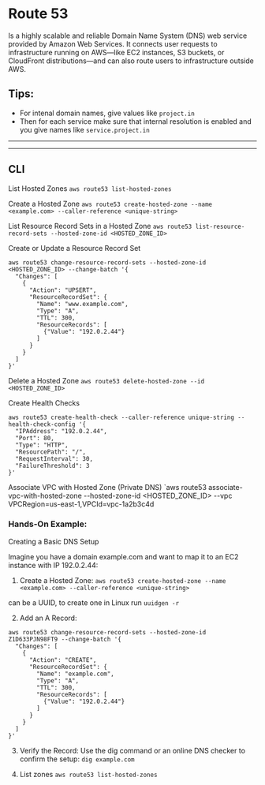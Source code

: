 # Route 53
Is a highly scalable and reliable Domain Name System (DNS) web service provided by Amazon Web Services. It connects user requests to infrastructure running on AWS—like EC2 instances, S3 buckets, or CloudFront distributions—and can also route users to infrastructure outside AWS.


## Tips:
- For intenal domain names, give values like `project.in`
- Then for each service make sure that internal resolution is enabled and you give names like `service.project.in`

---


---

## CLI

List Hosted Zones
`aws route53 list-hosted-zones`

 Create a Hosted Zone
`aws route53 create-hosted-zone --name <example.com> --caller-reference <unique-string>`

List Resource Record Sets in a Hosted Zone
`aws route53 list-resource-record-sets --hosted-zone-id <HOSTED_ZONE_ID>`

Create or Update a Resource Record Set
```
aws route53 change-resource-record-sets --hosted-zone-id <HOSTED_ZONE_ID> --change-batch '{
  "Changes": [
    {
      "Action": "UPSERT",
      "ResourceRecordSet": {
        "Name": "www.example.com",
        "Type": "A",
        "TTL": 300,
        "ResourceRecords": [
          {"Value": "192.0.2.44"}
        ]
      }
    }
  ]
}'
```

Delete a Hosted Zone
`aws route53 delete-hosted-zone --id <HOSTED_ZONE_ID>`

Create Health Checks
```
aws route53 create-health-check --caller-reference unique-string --health-check-config '{
  "IPAddress": "192.0.2.44",
  "Port": 80,
  "Type": "HTTP",
  "ResourcePath": "/",
  "RequestInterval": 30,
  "FailureThreshold": 3
}'
```

Associate VPC with Hosted Zone (Private DNS)
`aws route53 associate-vpc-with-hosted-zone --hosted-zone-id <HOSTED_ZONE_ID> --vpc VPCRegion=us-east-1,VPCId=vpc-1a2b3c4d

### Hands-On Example: 
Creating a Basic DNS Setup

Imagine you have a domain example.com and want to map it to an EC2 instance with IP 192.0.2.44:

1. Create a Hosted Zone:
`aws route53 create-hosted-zone --name <example.com> --caller-reference <unique-string>`

<unique-string> can be a UUID, to create one in Linux run `uuidgen -r`

2. Add an A Record:
```
aws route53 change-resource-record-sets --hosted-zone-id Z1D633PJN98FT9 --change-batch '{
  "Changes": [
    {
      "Action": "CREATE",
      "ResourceRecordSet": {
        "Name": "example.com",
        "Type": "A",
        "TTL": 300,
        "ResourceRecords": [
          {"Value": "192.0.2.44"}
        ]
      }
    }
  ]
}'
```

3. Verify the Record: Use the dig command or an online DNS checker to confirm the setup:
`dig example.com`

4. List zones `aws route53 list-hosted-zones`